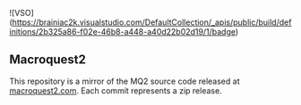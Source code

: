 ![VSO] (https://brainiac2k.visualstudio.com/DefaultCollection/_apis/public/build/definitions/2b325a86-f02e-46b8-a448-a40d22b02d19/1/badge)


## Macroquest2

This repository is a mirror of the MQ2 source code released at [macroquest2.com](http://macroquest2.com). Each commit represents a zip release.